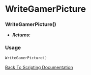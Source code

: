 # WriteGamerPicture

### WriteGamerPicture()
- ***Returns:*** 

### Usage

```Lua
WriteGamerPicture()
```


[Back To Scripting Documentation](../README.md)
